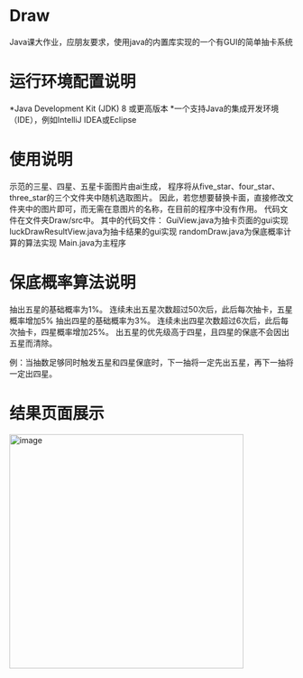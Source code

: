 # Draw
Java课大作业，应朋友要求，使用java的内置库实现的一个有GUI的简单抽卡系统

# 运行环境配置说明
*Java Development Kit (JDK) 8 或更高版本
*一个支持Java的集成开发环境（IDE），例如IntelliJ IDEA或Eclipse

# 使用说明
示范的三星、四星、五星卡面图片由ai生成，
程序将从five_star、four_star、three_star的三个文件夹中随机选取图片。
因此，若您想要替换卡面，直接修改文件夹中的图片即可，而无需在意图片的名称，在目前的程序中没有作用。
代码文件在文件夹Draw/src中。
其中的代码文件：
GuiView.java为抽卡页面的gui实现
luckDrawResultView.java为抽卡结果的gui实现
randomDraw.java为保底概率计算的算法实现
Main.java为主程序


# 保底概率算法说明
抽出五星的基础概率为1%。
连续未出五星次数超过50次后，此后每次抽卡，五星概率增加5%
抽出四星的基础概率为3%。
连续未出四星次数超过6次后，此后每次抽卡，四星概率增加25%。
出五星的优先级高于四星，且四星的保底不会因出五星而清除。

例：当抽数足够同时触发五星和四星保底时，下一抽将一定先出五星，再下一抽将一定出四星。

# 结果页面展示
<img width="415" alt="image" src="https://github.com/LiJinHao999/Draw/assets/125203402/bdd151e5-07d5-4acf-bcc3-b91246c2ee39">

